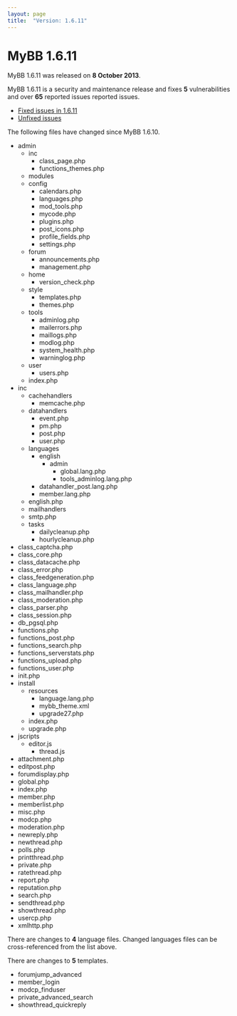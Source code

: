 ```yaml
---
layout: page
title:  "Version: 1.6.11"
---
```


# MyBB 1.6.11

MyBB 1.6.11 was released on **8 October 2013**.

MyBB 1.6.11 is a security and maintenance release and fixes **5** vulnerabilities and over **65** reported issues reported issues.

* [Fixed issues in 1.6.11](http://dev.mybb.com/versions/47)
* [Unfixed issues](http://dev.mybb.com/projects/mybb/issues)

The following files have changed since MyBB 1.6.10.

* admin
  + inc
    + class_page.php
    + functions_themes.php
  + modules
   + config
     + calendars.php
     + languages.php
     + mod_tools.php
     + mycode.php
     + plugins.php
     + post_icons.php
     + profile_fields.php
     + settings.php
   + forum
     + announcements.php
     + management.php
   + home
     + version_check.php
   + style
     + templates.php
     + themes.php
   + tools
     + adminlog.php
     + mailerrors.php
     + maillogs.php
     + modlog.php
     + system_health.php
     + warninglog.php
  + user
     + users.php
  + index.php
* inc
  + cachehandlers
    + memcache.php
  + datahandlers
    + event.php
    + pm.php
    + post.php
    + user.php
  + languages
    + english
      + admin
        + global.lang.php
        + tools_adminlog.lang.php
    + datahandler_post.lang.php
    + member.lang.php
  + english.php
  + mailhandlers
  + smtp.php
  + tasks
    + dailycleanup.php
    + hourlycleanup.php
* class_captcha.php
* class_core.php
* class_datacache.php
* class_error.php
* class_feedgeneration.php
* class_language.php
* class_mailhandler.php
* class_moderation.php
* class_parser.php
* class_session.php
* db_pgsql.php
* functions.php
* functions_post.php
* functions_search.php
* functions_serverstats.php
* functions_upload.php
* functions_user.php
* init.php
* install
  + resources
    + language.lang.php
    + mybb_theme.xml
    + upgrade27.php
  + index.php
  + upgrade.php
* jscripts
  + editor.js
    + thread.js
* attachment.php
* editpost.php
* forumdisplay.php
* global.php
* index.php
* member.php
* memberlist.php
* misc.php
* modcp.php
* moderation.php
* newreply.php
* newthread.php
* polls.php
* printthread.php
* private.php
* ratethread.php
* report.php
* reputation.php
* search.php
* sendthread.php
* showthread.php
* usercp.php
* xmlhttp.php

There are changes to **4** language files. Changed languages files can be cross-referenced from the list above.

There are changes to **5** templates.

* forumjump_advanced
* member_login
* modcp_finduser
* private_advanced_search
* showthread_quickreply